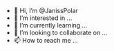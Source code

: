 - 👋 Hi, I’m @JanissPolar
- 👀 I’m interested in ...
- 🌱 I’m currently learning ...
- 💞️ I’m looking to collaborate on ...
- 📫 How to reach me ...

<!---
JanissPolar/JanissPolar is a ✨ special ✨ repository because its `README.md` (this file) appears on your GitHub profile.
You can click the Preview link to take a look at your changes.
--->
